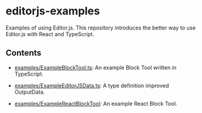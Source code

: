 # editorjs-examples

Examples of using Editor.js.
This repository introduces the better way to use Editor.js with React and TypeScript.

## Contents

- [examples/ExampleBlockTool.ts](https://github.com/hata6502/editorjs-examples/blob/main/examples/ExampleBlockTool.ts): An example Block Tool written in TypeScript.

- [examples/ExampleEditorJSData.ts](https://github.com/hata6502/editorjs-examples/blob/main/examples/ExampleEditorJSData.ts): A type definition improved OutputData.

- [examples/ExampleReactBlockTool](https://github.com/hata6502/editorjs-examples/blob/main/examples/ExampleReactBlockTool): An example React Block Tool.
